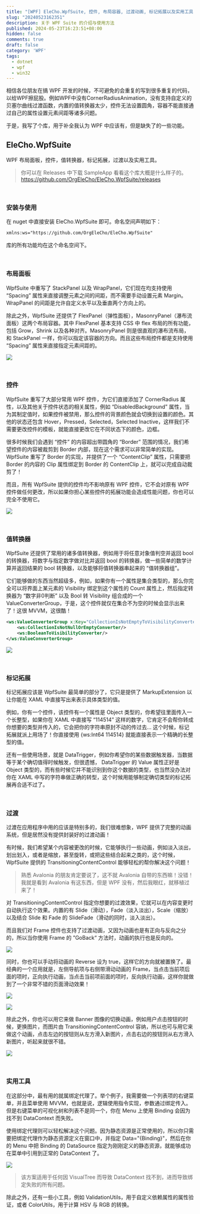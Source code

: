 ```yaml
---
title: "[WPF] EleCho.WpfSuite, 控件, 布局容器, 过渡动画, 标记拓展以及实用工具"
slug: "20240523162351"
description: 关于 WPF Suite 的介绍与使用方法
published: 2024-05-23T16:23:51+08:00
hidden: false
comments: true
draft: false
category: 'WPF'
tags:
  - dotnet
  - wpf
  - win32
---
```


相信各位朋友在搞 WPF 开发的时候，不可避免的会重复的写到很多重复的代码，以给WPF擦屁股。例如WPF中没有CornerRadiusAnimation，没有支持自定义的贝塞尔曲线过渡函数，内置的值转换器太少，控件无法设置圆角，容器不能直接通过自己的属性设置元素间距等诸多问题。

于是，我写了个库，用于补全我认为 WPF 中应该有，但是缺失了的一些功能。

## EleCho.WpfSuite

WPF 布局面板，控件，值转换器，标记拓展，过渡以及实用工具。

> 你可以在 Releases 中下载 SampleApp 看看这个库大概是什么样子的。
> https://github.com/OrgEleCho/EleCho.WpfSuite/releases


<br/>

### 安装与使用

在 nuget 中直接安装 EleCho.WpfSuite 即可。命名空间声明如下：

```xml
xmlns:ws="https://github.com/OrgEleCho/EleCho.WpfSuite"
```

库的所有功能均在这个命名空间下。

<br/>

### 布局面板

WpfSuite 中重写了 StackPanel 以及 WrapPanel，它们现在均支持使用 “Spacing” 属性来直接调整元素之间的间距，而不需要手动设置元素 Margin。WrapPanel 的间距是允许自定义水平以及垂直两个方向上的。

除此之外，WpfSuite 还提供了 FlexPanel（弹性面板），MasonryPanel（瀑布流面板）这两个布局容器。其中 FlexPanel 基本支持 CSS 中 flex 布局的所有功能，包括 Grow，Shrink 以及各种对齐。MasonryPanel 则是很直观的瀑布流布局，和 StackPanel 一样，你可以指定该容器的方向。而且这些布局控件都是支持使用 “Spacing” 属性来直接指定元素间距的。

![](/images/Pasted%20image%2020240523162903.png)


<br/>

### 控件

WpfSuite 重写了大部分常用 WPF 控件，为它们直接添加了 CornerRadius 属性，以及其他关于控件状态的相关属性，例如 “DisabledBackground” 属性，当为其制定值时，如果控件被禁用，那么控件的背景颜色就会切换到设置的颜色。其他的状态还包含 Hover，Pressed，Selected，Selected Inactive，这样我们不需要更改控件的模板，就能直接更改它在不同状态下的颜色，边框。

很多时候我们会遇到 “控件” 的内容超出带圆角的 “Border” 范围的情况，我们希望控件的内容被裁剪到 Border 内部，现在这个需求可以非常简单的实现。WpfSuite 重写了 Border 的实现，并提供了一个 “ContentClip” 属性，只需要把 Border 的内容的 Clip 属性绑定到 Border 的 ContentClip 上，就可以完成自动裁剪了！

而且，所有 WpfSuite 提供的控件均不影响原有 WPF 控件，它不会对原有 WPF 控件做任何更改，所以如果你担心某些控件的拓展功能会造成性能问题，你也可以完全不使用它。

![](/images/Pasted%20image%2020240523162925.png)

<br/>

### 值转换器

WpfSuite 还提供了常用的诸多值转换器，例如用于将任意对象值判空并返回 bool 的转换器，将数字与指定数字做对比并返回 bool 的转换器，做一些简单的数学计算并返回结果的 bool 转换器，以及能够将值转换器串起来的 “值转换器组”。

它们能够做的东西当然超级多，例如，如果你有一个属性是集合类型的，那么你完全可以将界面上某元素的 Visibility 绑定到这个属性的 Count 属性上，然后指定转换器为 “数字非0判断” 以及 Bool 转 Visibility 组合成的一个 ValueConverterGroup，于是，这个控件就仅在集合不为空的时候会显示出来了！这很 MVVM，这很酷！

```xml
<ws:ValueConverterGroup x:Key="CollectionIsNotEmptyToVisibilityConverter">
    <ws:CollectionIsNotNullOrEmptyConverter/>
    <ws:BooleanToVisibilityConverter/>
</ws:ValueConverterGroup>
```


![](/images/Pasted%20image%2020240523162944.png)

<br/>

### 标记拓展

标记拓展应该是 WpfSuite 最简单的部分了，它只是提供了 MarkupExtension 以让你能在 XAML 中直接写出来表示具体类型的值。

例如，你有一个控件，该控件有一个属性是 Object 类型的，你希望往里面传入一个长整型，如果你在 XAML 中直接写 “114514” 这样的数字，它肯定不会帮你转成你想要的类型并传入的，它会把你的字符串原封不动的传过去… 这个时候，标记拓展就派上用场了！你直接使用 {ws:Int64 114514} 就能直接表示一个精确的长整型的值。

还有一些使用场景，就是 DataTrigger，例如你希望你的某些数据触发器，当数据等于某个确切值得时候触发，但很遗憾， DataTrigger 的 Value 属性正好是 Object 类型的，而有些时候它并不能识别到你这个数据的类型，也当然没办法对你在 XAML 中写的字符串做正确的转型，这个时候用能够制定确切类型的标记拓展再合适不过了。

<br/>

### 过渡

过渡在应用程序中用的应该是特别多的，我们很难想象，WPF 提供了完整的动画系统，但是居然没有提供封装好的过渡动画！

有时候，我们希望某个内容被更改的时候，它能够执行一些动画，例如淡入淡出，划出划入，或者是缩放，甚至旋转，或把这些结合起来之类的，这个时候，WpfSuite 提供的 TransitioningContentControl 能够轻松的帮你解决这个问题！

> 熟悉 Avalonia 的朋友肯定要说了，这不就 Avalonia 自带的东西嘛！没错！我就是看到 Avalonia 有这东西，但是 WPF 没有，然后我眼红，就移植过来了！

对 TransitioningContentControl 指定你想要的过渡效果，它就可以在内容变更时自动执行这个效果。内置的有 Slide（滑动），Fade（淡入淡出），Scale（缩放）以及结合 Slide 和 Fade 的 SlideFade（滑动的同时，淡入淡出）。

而且我们对 Frame 控件也支持了过渡动画，又因为动画也是有正向与反向之分的，所以当你使用 Frame 的 ”GoBack“ 方法时，动画的执行也是反向的。

![](/images/Pasted%20image%2020240523164142.png)


同时，你也可以手动将动画的 Reverse 设为 true，这样它的方向就被置换了。最经典的一个应用就是，左侧导航项与右侧带滑动动画的 Frame，当点击当前项后面的项时，正向执行动画，当点击当前项前面的项时，反向执行动画，这样你就做到了一个非常不错的页面滑动效果！

![](/images/Pasted%20image%2020240523164633.png)

![](/images/Pasted%20image%2020240523164706.png)

除此之外，你也可以用它来做 Banner 图像的切换动画，例如用户点击按钮的时候，更换图片，而图片由 TransitioningContentControl 容纳，所以也可与用它来做这个动画，点击左边的按钮则从左方滑入新图片，点击右边的按钮则从右方滑入新图片，听起来就很不错。

![](/images/Pasted%20image%2020240523181634.png)

<br/>

### 实用工具

在这部分中，最有用的就属绑定代理了。举个例子，我需要做一个列表项的右键菜单，并且菜单使用 MVVM，也就是说，逻辑使用指令实现，参数通过绑定传入。但是右键菜单的可视化树和列表不是同一个，你在 Menu 上使用 Binding 会因为找不到 DataContext 而失败。

使用绑定代理则可以轻松解决这个问题。因为静态资源是正常使用的，所以你只需要把绑定代理作为静态资源定义在窗口中，并指定 Data="{Binding}"，然后在你的 Menu 中把 Binding 的 DataSource 指定为刚刚定义的静态资源，就能够成功在菜单中引用到正常的 DataContext 了。

![](/images/Pasted%20image%2020240523163503.png)

> 该方案适用于任何因 VisualTree 而导致 DataContext 找不到，进而导致绑定失败的所有问题。

除此之外，还有一些小工具，例如 ValidationUtils，用于自定义依赖属性的属性验证，或者 ColorUtils，用于计算 HSV 与 RGB 的转换。
